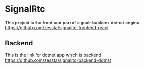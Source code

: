 # SignalRtc

This project is the front end part of signalr backend dotnet engine https://github.com/zessta/signalrtc-frontend-react

## Backend

This is the link for dotnet app which is backend https://github.com/zessta/signalrtc-backend-dotnet 
